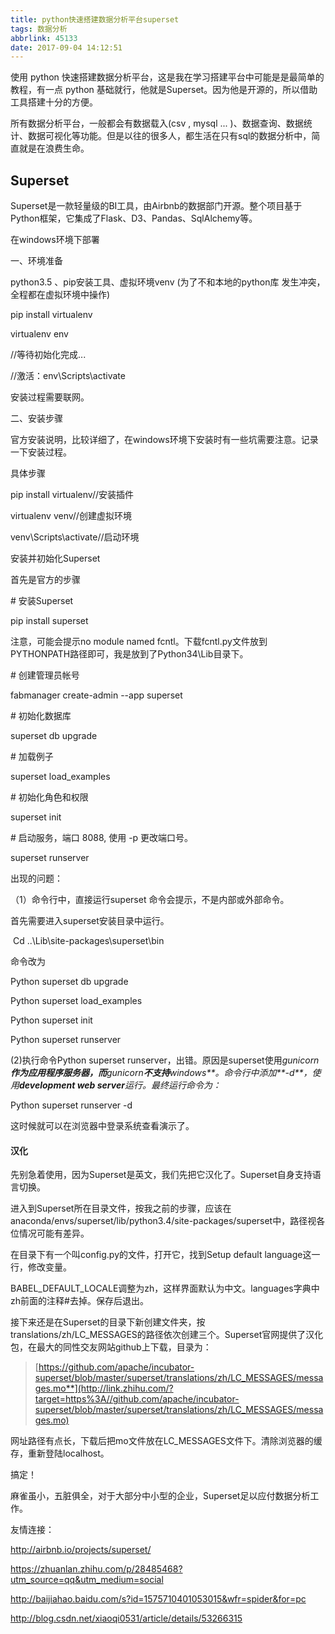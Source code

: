 ```yaml
---
title: python快速搭建数据分析平台superset
tags: 数据分析
abbrlink: 45133
date: 2017-09-04 14:12:51
---
```


使用 python  快速搭建数据分析平台，这是我在学习搭建平台中可能是是最简单的教程，有一点 python 基础就行，他就是Superset。因为他是开源的，所以借助工具搭建十分的方便。

所有数据分析平台，一般都会有数据载入(csv , mysql  ... )、数据查询、数据统计、数据可视化等功能。但是以往的很多人，都生活在只有sql的数据分析中，简直就是在浪费生命。

## **Superset**

Superset是一款轻量级的BI工具，由Airbnb的数据部门开源。整个项目基于Python框架，它集成了Flask、D3、Pandas、SqlAlchemy等。

在windows环境下部署

一、环境准备

python3.5 、pip安装工具、虚拟环境venv   (为了不和本地的python库 发生冲突，全程都在虚拟环境中操作)

pip install virtualenv

virtualenv env

//等待初始化完成...

//激活：env\Scripts\activate

安装过程需要联网。

二、安装步骤

官方安装说明，比较详细了，在windows环境下安装时有一些坑需要注意。记录一下安装过程。

具体步骤

pip install virtualenv//安装插件

virtualenv venv//创建虚拟环境

venv\Scripts\activate//启动环境

 安装并初始化Superset

首先是官方的步骤

\# 安装Superset

pip install superset

注意，可能会提示no module named fcntl。下载fcntl.py文件放到PYTHONPATH路径即可，我是放到了Python34\Lib目录下。 

\# 创建管理员帐号

fabmanager create-admin --app superset

\# 初始化数据库

superset db upgrade

\# 加载例子

superset load_examples

\# 初始化角色和权限

superset init

\# 启动服务，端口 8088, 使用 -p 更改端口号。

superset runserver

出现的问题：

（1）命令行中，直接运行superset 命令会提示，不是内部或外部命令。

  首先需要进入superset安装目录中运行。

​      Cd   ..\Lib\site-packages\superset\bin

   命令改为

Python superset db upgrade

Python superset load_examples

Python superset init

Python superset runserver

  (2)执行命令Python superset runserver，出错。原因是superset使用*gunicorn**作为应用程序服务器，而**gunicorn**不支持**windows**。命令行中添加**-d**，使用**development web server**运行。最终运行命令为：*

Python superset runserver -d

这时候就可以在浏览器中登录系统查看演示了。

#### 汉化

先别急着使用，因为Superset是英文，我们先把它汉化了。Superset自身支持语言切换。

进入到Superset所在目录文件，按我之前的步骤，应该在anaconda/envs/superset/lib/python3.4/site-packages/superset中，路径视各位情况可能有差异。

在目录下有一个叫config.py的文件，打开它，找到Setup default language这一行，修改变量。

BABEL_DEFAULT_LOCALE调整为zh，这样界面默认为中文。languages字典中zh前面的注释#去掉。保存后退出。

接下来还是在Superset的目录下新创建文件夹，按translations/zh/LC_MESSAGES的路径依次创建三个。Superset官网提供了汉化包，在最大的同性交友网站github上下载，目录为：

> [https://github.com/apache/incubator-superset/blob/master/superset/translations/zh/LC_MESSAGES/messages.mo**](http://link.zhihu.com/?target=https%3A//github.com/apache/incubator-superset/blob/master/superset/translations/zh/LC_MESSAGES/messages.mo)

网址路径有点长，下载后把mo文件放在LC_MESSAGES文件下。清除浏览器的缓存，重新登陆localhost。

搞定！

麻雀虽小，五脏俱全，对于大部分中小型的企业，Superset足以应付数据分析工作。

友情连接：

http://airbnb.io/projects/superset/

https://zhuanlan.zhihu.com/p/28485468?utm_source=qq&utm_medium=social

http://baijiahao.baidu.com/s?id=1575710401053015&wfr=spider&for=pc

http://blog.csdn.net/xiaoqi0531/article/details/53266315

